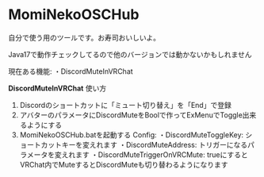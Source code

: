 # MomiNekoOSCHub
自分で使う用のツールです。お寿司おいしいよ。

Java17で動作チェックしてるので他のバージョンでは動かないかもしれません

現在ある機能:
・DiscordMuteInVRChat


**DiscordMuteInVRChat**
使い方
  1. Discordのショートカットに「ミュート切り替え」を「End」で登録
  2. アバターのパラメータにDiscordMuteをBoolで作ってExMenuでToggle出来るようにする
  3. MomiNekoOSCHub.batを起動する
Config:
  ・DiscordMuteToggleKey: ショートカットキーを変えれます
  ・DiscordMuteAddress: トリガーになるパラメータを変えれます
  ・DiscordMuteTriggerOnVRCMute: trueにするとVRChat内でMuteするとDiscordMuteも切り替わるようになります
